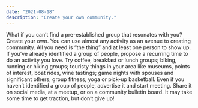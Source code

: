 ```yaml
---
date: "2021-08-18"
description: "Create your own community."
---
```


What if you can’t find a pre-established group that resonates with you? Create your own. You can use almost any activity as an avenue to creating community. All you need is “the thing” and at least one person to show up. If you’ve already identified a group of people, propose a recurring time to do an activity you love. Try coffee, breakfast or lunch groups; biking, running or hiking groups; touristy things in your area like museums, points of interest, boat rides, wine tastings; game nights with spouses and significant others; group fitness, yoga or pick-up basketball. Even if you haven’t identified a group of people, advertise it and start meeting. Share it on social media, at a meetup, or on a community bulletin board. It may take some time to get traction, but don’t give up!